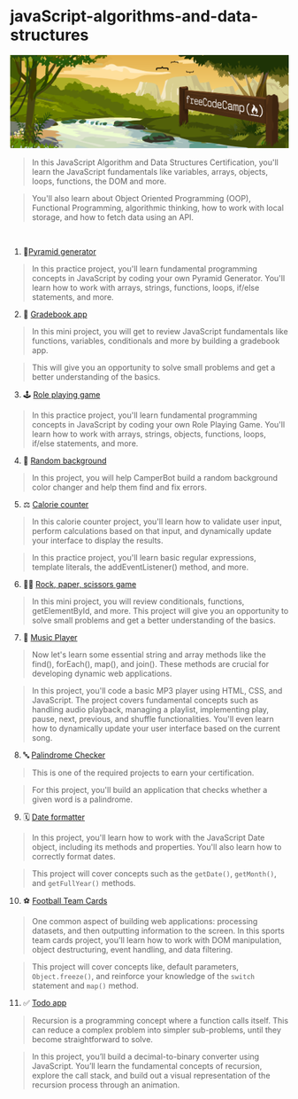 # javaScript-algorithms-and-data-structures
![freecodecamp img](imagens/image.png)

> In this JavaScript Algorithm and Data Structures Certification, you'll learn the JavaScript fundamentals like variables, arrays, objects, loops, functions, the DOM and more.

> You'll also learn about Object Oriented Programming (OOP), Functional Programming, algorithmic thinking, how to work with local storage, and how to fetch data using an API.

<br>

1. 🔺[Pyramid generator](01-pyramid-generator)
> In this practice project, you'll learn fundamental programming concepts in JavaScript by coding your own Pyramid Generator. You'll learn how to work with arrays, strings, functions, loops, if/else statements, and more.
2. 🎒 [Gradebook app](02-gradebook-app)
> In this mini project, you will get to review JavaScript fundamentals like functions, variables, conditionals and more by building a gradebook app.
  
> This will give you an opportunity to solve small problems and get a better understanding of the basics.
3. 🕹️ [Role playing game](03-role-playing-game)
> In this practice project, you'll learn fundamental programming concepts in JavaScript by coding your own Role Playing Game. You'll learn how to work with arrays, strings, objects, functions, loops, if/else statements, and more.
4. 🔵 [Random background](04-random-background)
> In this project, you will help CamperBot build a random background color changer and help them find and fix errors.
5. ⚖️ [Calorie counter](05-calorie-counter)
> In this calorie counter project, you'll learn how to validate user input, perform calculations based on that input, and dynamically update your interface to display the results. 

>In this practice project, you'll learn basic regular expressions, template literals, the addEventListener() method, and more.
6. 👋🏻 [Rock, paper, scissors game](06-rock-paper-scissors/)
>In this mini project, you will review conditionals, functions, getElementById, and more. This project will give you an opportunity to solve small problems and get a better understanding of the basics.
7. 🎵 [Music Player](07-music-player)
>Now let's learn some essential string and array methods like the find(), forEach(), map(), and join(). These methods are crucial for developing dynamic web applications.

>In this project, you'll code a basic MP3 player using HTML, CSS, and JavaScript. The project covers fundamental concepts such as handling audio playback, managing a playlist, implementing play, pause, next, previous, and shuffle functionalities. You'll even learn how to dynamically update your user interface based on the current song.
8. 🔤 [Palindrome Checker](09-palindrome-checker)
>This is one of the required projects to earn your certification.  

>For this project, you'll build an application that checks whether a given word is a palindrome.

9. 🗓️ [Date formatter](08-date-formatter)
>In this project, you'll learn how to work with the JavaScript Date object, including its methods and properties. You'll also learn how to correctly format dates.  


>This project will cover concepts such as the `getDate()`, `getMonth()`, and `getFullYear()` methods.

10. ⚽ [Football Team Cards](10-football-team-cards)
> One common aspect of building web applications: processing datasets, and then outputting information to the screen. In this sports team cards project, you'll learn how to work with DOM manipulation, object destructuring, event handling, and data filtering.

> This project will cover concepts like, default parameters, `Object.freeze()`, and reinforce your knowledge of the `switch` statement and `map()` method.
11. ✅ [Todo app](11-todo-app/)
> Recursion is a programming concept where a function calls itself. This can reduce a complex problem into simpler sub-problems, until they become straightforward to solve.

> In this project, you’ll build a decimal-to-binary converter using JavaScript. You’ll learn the fundamental concepts of recursion, explore the call stack, and build out a visual representation of the recursion process through an animation.